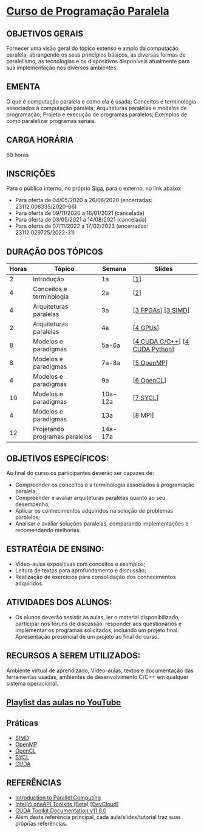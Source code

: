 # [Curso de Programação Paralela](slides/0_plano.pdf)

## OBJETIVOS GERAIS 

Fornecer uma visão geral do tópico extenso e amplo da computação paralela, abrangendo os seus princípios básicos, as diversas formas de paralelismo,  as tecnologias e os dispositivos disponíveis atualmente para sua implementação nos diversos ambientes. 

## EMENTA 

O que é computação paralela e como ela é usada; Conceitos e terminologia associados à computação paralela; Arquiteturas paralelas e modelos de programação; Projeto e execução de programas paralelos; Exemplos de como paralelizar programas seriais.

## CARGA HORÁRIA

60 horas

## INSCRIÇÕES
Para o público interno, no próprio [Siga](https://sistemas.ufscar.br/siga/), para o externo, no link abaixo:
- Para oferta de 04/05/2020	a 26/06/2020 (encerradas: 23112.008335/2020-66)
- Para oferta de 09/11/2020 a 16/01/2021 (cancelada)
- Para oferta de 03/05/2021 a 14/08/2021 (cancelada)
- Para oferta de 07/11/2022 a 17/02/2023 (encerradas: 23112.029725/2022-31)

## DURAÇÃO DOS TÓPICOS

Horas | Tópico       | Semana | Slides
----- | ------------ | ------ | ------
2 | Introdução  | 1a | [[1](slides/1_intro.pdf)]
4 | Conceitos e terminologia | 2a | [[2](slides/2_conce.pdf)]
4 | Arquiteturas paralelas | 3a | [[3 FPGAs](slides/3_fpga.pdf)] [[3 SIMD](slides/3_simd.pdf)] 
2 | Arquiteturas paralelas | 4a | [[4 GPUs](slides/4_gpus.pdf)] 
8 | Modelos e paradigmas | 5a-6a | [[4 CUDA C/C++](slides/4_cuda_c.pdf)] [[4 CUDA Python](slides/4_cuda_py.pdf)] 
8 | Modelos e paradigmas | 7a-8a | [[5 OpenMP](slides/5_openmp.pdf)] 
4 | Modelos e paradigmas | 9a | [[6 OpenCL](slides/6_opencl.pdf)]
10 | Modelos e paradigmas | 10a-12a | [[7 SYCL](slides/7_sycl.pdf)]
4 | Modelos e paradigmas | 13a | [8 MPI]
12 | Projetando programas paralelos | 14a-17a | 

## OBJETIVOS ESPECÍFICOS:
Ao final do curso os participantes deverão ser capazes de:
- Compreender os conceitos e a terminologia associados à programação paralela; 
- Compreender e avaliar arquiteturas paralelas quanto ao seu desempenho; 
- Aplicar os conhecimentos adquiridos na solução de problemas paralelos; 
- Analisar e avaliar soluções paralelas, comparando implementações e recomendando melhorias. 

## ESTRATÉGIA DE ENSINO:
- Vídeo-aulas expositivas com conceitos e exemplos; 
- Leitura de textos para aprofundamento e discussão; 
- Realização de exercícios para consolidação dos conhecimentos adquiridos. 

## ATIVIDADES DOS ALUNOS:
- Os alunos deverão assistir às aulas, ler o material disponibilizado, participar nos fóruns de discussão, responder aos questionários e implementar os programas solicitados, incluindo um projeto final. Apresentação presencial de um projeto ao final do curso.

## RECURSOS A SEREM UTILIZADOS:
Ambiente virtual de aprendizado, Vídeo-aulas, textos e documentação das ferramentas usadas, ambientes de desenvolvimento C/C++ em qualquer sistema operacional. 

## [Playlist das aulas no YouTube](https://www.youtube.com/playlist?list=PLezQJVF86FUulrCIovlqO-cbs-Uw-LtIo)

## Práticas 

- [SIMD](https://tech.io/playgrounds/53858/vetorizacao-sse-avx/)
- [OpenMP](https://coliru.stacked-crooked.com/a/32edaa2b12958d2c)
- [OpenCL](https://tech.io/playgrounds/54224/introducao-ao-opencl/)
- [SYCL](https://tech.io/playgrounds/53635/introducao-ao-sycl/)
- [CUDA](https://drive.google.com/drive/folders/1X05I6Zh6U6WRZATyTaAx_p_zwvz1eeQW?usp=sharing)

## REFERÊNCIAS

- [Introduction to Parallel Computing](https://computing.llnl.gov/tutorials/parallel_comp/)
- [Intel(r) oneAPI Toolkits (Beta)](https://software.intel.com/oneAPI/) [[DevCloud]](oneAPI.md)
- [CUDA Toolkit Documentation v11.8.0](https://docs.nvidia.com/cuda/)
- Além desta referência principal, cada aula/slides/tutorial traz suas próprias referências. 
